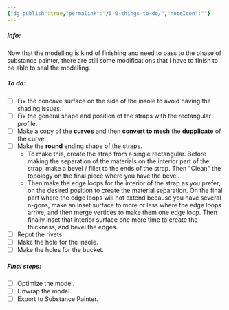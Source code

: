 ```yaml
---
{"dg-publish":true,"permalink":"/5-0-things-to-do/","noteIcon":""}
---
```


##### Info:
Now that the modelling is kind of finishing and need to pass to the phase of substance painter, there are still some modifications that I have to finish to be able to seal the modelling.

##### To do:
- [ ] Fix the concave surface on the side of the insole to avoid having the shading issues.
- [ ] Fix the general shape and position of the straps with the rectangular profile.
- [ ] Make a copy of the **curves** and then **convert to mesh** the **dupplicate** of the curve.
- [ ] Make the **round** ending shape of the straps. 
	- To make this, create the strap from a single rectangular. Before making the separation of the materials on the interior part of the strap, make a bevel / fillet to the ends of the strap. Then "Clean" the topology on the final piece where you have the bevel. 
	- Then make the edge loops for the interior of the strap as you prefer, on the desired position to create the material separation. On the final part where the edge loops will not extend because you have several n-gons, make an inset surface to more or less where the edge loops arrive, and then merge vertices to make them one edge loop.  Then finally inset that interior surface one more time to create the thickness, and bevel the edges.
- [ ] Reput the rivets.
- [ ] Make the hole for the insole.
- [ ] Make the holes for the bucket.

##### Final steps:
- [ ] Optimize the model.
- [ ] Unwrap the model.
- [ ] Export to Substance Painter.
